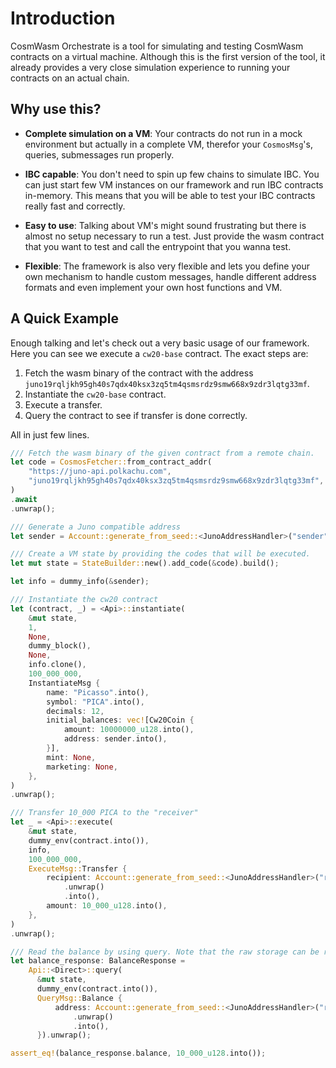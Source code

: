 # Introduction

CosmWasm Orchestrate is a tool for simulating and testing CosmWasm contracts on a virtual machine. Although this is the first version of the tool, it already provides a very close simulation experience to running your contracts on an actual chain.

## Why use this?

- **Complete simulation on a VM**: Your contracts do not run in a mock environment but actually in a complete VM, therefor your `CosmosMsg`'s, queries, submessages run properly.

- **IBC capable**: You don't need to spin up few chains to simulate IBC. You can just start few VM instances on our framework and run IBC contracts in-memory. This means that you will be able to test your IBC contracts really fast and correctly.
    
- **Easy to use**: Talking about VM's might sound frustrating but there is almost no setup necessary to run a test. Just provide the wasm contract that you want to test and call the entrypoint that you wanna test.

- **Flexible**: The framework is also very flexible and lets you define your own mechanism to handle custom messages, handle different address formats and even implement your own host functions and VM.


## A Quick Example

Enough talking and let's check out a very basic usage of our framework. Here you can see we execute a `cw20-base` contract. The exact steps are:

1. Fetch the wasm binary of the contract with the address `juno19rqljkh95gh40s7qdx40ksx3zq5tm4qsmsrdz9smw668x9zdr3lqtg33mf`.
2. Instantiate the `cw20-base` contract.
3. Execute a transfer.
4. Query the contract to see if transfer is done correctly.

All in just few lines.

```rust
/// Fetch the wasm binary of the given contract from a remote chain.
let code = CosmosFetcher::from_contract_addr(
    "https://juno-api.polkachu.com",
    "juno19rqljkh95gh40s7qdx40ksx3zq5tm4qsmsrdz9smw668x9zdr3lqtg33mf",
)
.await
.unwrap();

/// Generate a Juno compatible address
let sender = Account::generate_from_seed::<JunoAddressHandler>("sender").unwrap();

/// Create a VM state by providing the codes that will be executed.
let mut state = StateBuilder::new().add_code(&code).build();

let info = dummy_info(&sender);

/// Instantiate the cw20 contract
let (contract, _) = <Api>::instantiate(
    &mut state,
    1,
    None,
    dummy_block(),
    None,
    info.clone(),
    100_000_000,
    InstantiateMsg {
        name: "Picasso".into(),
        symbol: "PICA".into(),
        decimals: 12,
        initial_balances: vec![Cw20Coin {
            amount: 10000000_u128.into(),
            address: sender.into(),
        }],
        mint: None,
        marketing: None,
    },
)
.unwrap();

/// Transfer 10_000 PICA to the "receiver"
let _ = <Api>::execute(
    &mut state,
    dummy_env(contract.into()),
    info,
    100_000_000,
    ExecuteMsg::Transfer {
        recipient: Account::generate_from_seed::<JunoAddressHandler>("receiver")
            .unwrap()
            .into(),
        amount: 10_000_u128.into(),
    },
)
.unwrap();

/// Read the balance by using query. Note that the raw storage can be read here as well.
let balance_response: BalanceResponse = 
    Api::<Direct>::query(  
      &mut state, 
      dummy_env(contract.into()), 
      QueryMsg::Balance {
          address: Account::generate_from_seed::<JunoAddressHandler>("receiver")
              .unwrap()
              .into(),
      }).unwrap();

assert_eq!(balance_response.balance, 10_000_u128.into());
```